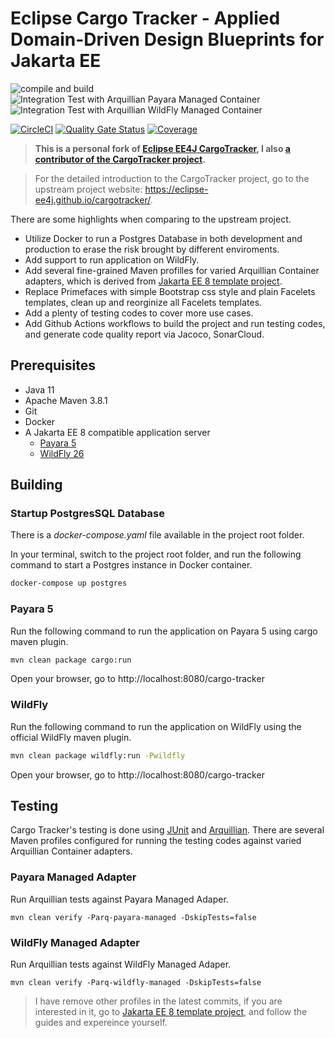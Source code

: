 # Eclipse Cargo Tracker - Applied Domain-Driven Design Blueprints for Jakarta EE

![compile and build](https://github.com/hantsy/cargotracker/workflows/build/badge.svg)
![Integration Test with Arquillian Payara Managed Container](https://github.com/hantsy/cargotracker/workflows/it-with-arq-payara-managed/badge.svg)
![Integration Test with Arquillian WildFly Managed Container](https://github.com/hantsy/cargotracker/workflows/it-with-arq-wildfly-managed/badge.svg)

[![CircleCI](https://circleci.com/gh/hantsy/cargotracker.svg?style=svg)](https://circleci.com/gh/hantsy/cargotracker)
[![Quality Gate Status](https://sonarcloud.io/api/project_badges/measure?project=hantsy_cargotracker&metric=alert_status)](https://sonarcloud.io/dashboard?id=hantsy_cargotracker)
[![Coverage](https://sonarcloud.io/api/project_badges/measure?project=hantsy_cargotracker&metric=coverage)](https://sonarcloud.io/dashboard?id=hantsy_cargotracker)


> **This is a personal fork of [Eclipse EE4J CargoTracker](https://github.com/eclipse-ee4j/cargotracker), I also [a contributor of the CargoTracker project](https://github.com/eclipse-ee4j/cargotracker/graphs/contributors).**

> For the detailed introduction to the CargoTracker project, go to the upstream project website: https://eclipse-ee4j.github.io/cargotracker/.

There are some highlights when comparing to the upstream project.

* Utilize Docker to run a Postgres Database in both development and production to erase the risk brought by different enviroments.
* Add support to run application on WildFly.
* Add several fine-grained Maven profilles for varied Arquillian Container adapters, which is derived from [Jakarta EE 8 template project](https://github.com/hantsy/jakartaee8-starter-boilerplate).
* Replace Primefaces with simple Bootstrap css style and plain Facelets templates, clean up and reorginize all Facelets templates.
* Add a plenty of testing codes to cover more use cases.
* Add Github Actions workflows to build the project and run testing codes, and generate code quality report via Jacoco, SonarCloud.


## Prerequisites

* Java 11
* Apache Maven 3.8.1
* Git
* Docker
* A Jakarta EE 8 compatible application server
  * [Payara 5](https://www.payara.fish/downloads/) 
  * [WildFly 26](https://www.wildfly.org)

## Building

### Startup PostgresSQL Database

There is a *docker-compose.yaml* file available in the project root folder.

In your terminal, switch to the project root folder, and run the following command to start a Postgres instance in Docker container.

```bash
docker-compose up postgres
```

### Payara 5

Run the following command to run the application on Payara 5 using cargo maven plugin.

```bash
mvn clean package cargo:run
```
Open your browser, go to http://localhost:8080/cargo-tracker

### WildFly 

Run the following command to run the application on WildFly using the official WildFly maven plugin.

```bash
mvn clean package wildfly:run -Pwildfly
```
Open your browser, go to http://localhost:8080/cargo-tracker


## Testing

Cargo Tracker's testing is done using [JUnit](https://junit.org) and [Arquillian](http://arquillian.org/). There are several Maven profiles configured for running the testing codes against varied Arquillian Container adapters.

###  Payara Managed Adapter

Run Arquillian tests against Payara Managed Adaper.

```shell script
mvn clean verify -Parq-payara-managed -DskipTests=false
```

###  WildFly Managed Adapter

Run Arquillian tests against WildFly Managed Adaper.

```shell script
mvn clean verify -Parq-wildfly-managed -DskipTests=false
```

> I have remove other profiles in the latest commits, if you are interested in it, go to  [Jakarta EE 8 template project](https://github.com/hantsy/jakartaee8-starter-boilerplate), and follow the guides and expereince yourself.
